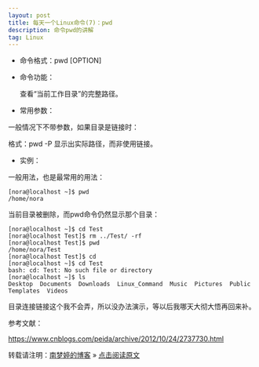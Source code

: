 ```yaml
---
layout: post
title: 每天一个Linux命令(7)：pwd  
description: 命令pwd的讲解  
tag: Linux
---
```


* 命令格式：pwd [OPTION]  

* 命令功能：  
   
   查看“当前工作目录”的完整路径。  

* 常用参数：  

一般情况下不带参数，如果目录是链接时：  

   格式：pwd -P  显示出实际路径，而非使用链接。  

* 实例：  

一般用法，也是最常用的用法：  

```
[nora@localhost ~]$ pwd
/home/nora
```

当前目录被删除，而pwd命令仍然显示那个目录：  

```
[nora@localhost ~]$ cd Test
[nora@localhost Test]$ rm ../Test/ -rf
[nora@localhost Test]$ pwd
/home/nora/Test
[nora@localhost Test]$ cd 
[nora@localhost ~]$ cd Test
bash: cd: Test: No such file or directory
[nora@localhost ~]$ ls
Desktop  Documents  Downloads  Linux_Command  Music  Pictures  Public  Templates  Videos
```

目录连接链接这个我不会弄，所以没办法演示，等以后我哪天大彻大悟再回来补。  

参考文献：  

https://www.cnblogs.com/peida/archive/2012/10/24/2737730.html

转载请注明：[南梦婷的博客](https://norah2.github.io) » [点击阅读原文](https://norah2.github.io/2019/11/Linux07/)   

<!--以下是本文用到的链接-->  
